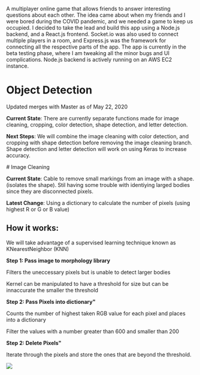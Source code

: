 A multiplayer online game that allows friends to answer interesting questions about each other. The idea came about when my friends and I were bored during the COVID pandemic, and we needed a game to keep us occupied. I decided to take the lead and build this app using a Node.js backend, and a React.js frontend. Socket.io was also used to connect multiple players in a room, and Express.js was the framework for connecting all the respective parts of the app. The app is currently in the beta testing phase, where I am tweaking all the minor bugs and UI complications. Node.js backend is actively running on an AWS EC2 instance.


# Object Detection 
<h>Updated merges with Master as of May 22, 2020</p>
<div>
<p> <b>Current State</b>: There are currently separate functions made for image cleaning, cropping, color detection, shape detection, and letter detection. 
<p> <b>Next Steps</b>: We will combine the image cleaning with color detection, and cropping with shape detection before removing the image cleaning branch. Shape detection and letter detection will work on using Keras to increase accuracy.

<div>
<div>
# Image Cleaning
<div>
<p> <b>Current State</b>: Cable to remove small markings from an image with a shape. (isolates the shape). Stil having some trouble with identiying larged bodies since they are disconnected pixels.</p>
</div>

<div>
<p><strong>Latest Change</strong>: Using a dictionary to calculate the number of pixels (using highest R or G or B value) </p>

How it works:
-------------
<h> We will take advantage of a supervised learning technique known as KNearestNeighbor (KNN) <h>
 
<b>Step 1: Pass image to morphology library</b>
 <div>
   <p>Filters the uneccessary pixels but is unable to detect larger bodies</p> 
   <p>Kernel can be manipulated to have a threshold for size but can be innaccurate the smaller the threshold <p>

 </div>
<b>Step 2: Pass Pixels into dictionary" </b>
<div>
   <p>Counts the number of highest taken RGB value for each pixel and places into a dictionary</p>
   <p>Filter the values with a number greater than 600 and smaller than 200</p>
</div>
<b>Step 2: Delete Pixels" </b>
<div>
   <p>Iterate through the pixels and store the ones that are beyond the threshold.</p>
</div>

![](example_output.png)
